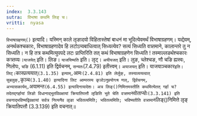 ```yaml
---
index:  3.3.143
sutra:  विभाषा कथमि लिङ् च।
vritti:  nyasa
---
```


`विभाषाग्रहणम्()` इत्यादि। यस्मिन् काले लृङादयो विहितास्तेषां बाधनं मा भूदित्येवमर्थं विभाषाग्रहणम्। यद्येवम्, अनर्थकश्चकारः, विभाषाग्रहणादेव हि लटोऽप्यबाधित्वात् सिध्यत्येव? सत्यं सिध्यति वत्र्तमाने, कालान्तरे तु न सिध्यति। न हि तत्र कथमित्युपपदे लटः प्राप्तिरिति तत् कथं विभाषाग्रहणेन सिध्यति ! तस्माल्लडर्थश्चकारः कत्र्तव्यः।`याजयेत्` इति। लिङ। `याजयिष्यति` इति। लृट्। `अयीयजत्` इति। लुङ, च्लेश्चङ, णौ चङि ह्यस्वः, णिलोपः, `चङि` (6.1.11) इति द्विर्वचनम्, `सन्यतः`(7.4.79) इतीत्त्वम्। `अयाजयत्` इति। याजयाञ्चकार` इति। लिट्। `कास्प्रत्ययात्` (3.1.35) इत्याम्, `आमः` (2.4.81) इति लेर्लुक्, तस्याव्ययत्वात् सुबलुक्, `कृञ्च` (3.1.40) इत्यादिना लिट आम्परस्य कृञोऽनुप्रयोगःष णल्, द्विर्वचनम्, अभ्यासकार्यम्, `अयामन्त` (6.4.55) इत्यादिनायादेशः। अत्र लिङ्()निमित्तमस्तीति कथमित्येतत् गर्हा च? तदेतद्गर्हायां लिङो विधानाद्भूतविवक्षायां क्रियातिपत्तौ लृङिति भूते चेति वत्र्तमाने `वोताप्योः` (3.3.141) इति वचनाद्भविष्यद्विवक्षायां सर्वत्र नित्यनैव लृङा भवितव्यमिति; भवितव्यमिति; भविष्यतीति वत्र्तमाने `लिङ्()निमित्ते लृङ् क्रियातिपत्तौ (3.3.139) इति वचनात्॥
